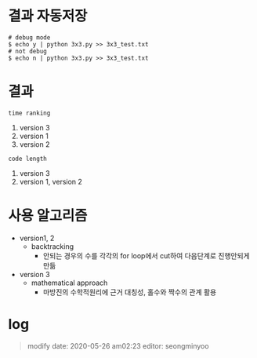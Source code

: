 # 결과 자동저장

```shell
# debug mode
$ echo y | python 3x3.py >> 3x3_test.txt
# not debug
$ echo n | python 3x3.py >> 3x3_test.txt
```

# 결과
`time ranking`
1. version 3
2. version 1
3. version 2

`code length`
1. version 3
2. version 1, version 2

# 사용 알고리즘
+ version1, 2
    - backtracking
        + 안되는 경우의 수를 각각의 for loop에서 cut하여 다음단계로 진행안되게 만듦
+ version 3
    - mathematical approach
        + 마방진의 수학적원리에 근거 대칭성, 홀수와 짝수의 관계 활용

# log
>   modify date: 2020-05-26 am02:23
>   editor: seongminyoo